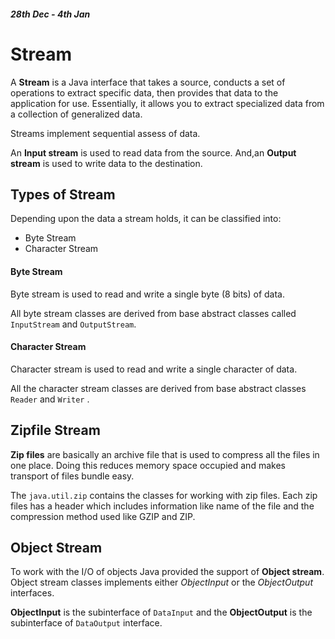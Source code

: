 
 ##### 28th Dec - 4th Jan 

 # Stream

 A **Stream** is a Java interface that takes a source, conducts a set of operations to extract specific data, then provides that data to the application for use.
 Essentially, it allows you to extract specialized data from a collection of generalized data.
 
 Streams implement sequential assess of data. 

 An **Input stream** is used to read data from the source. And,an **Output stream** is used to write data to the destination.

## Types of Stream

Depending upon the data a stream holds, it can be classified into:

* Byte Stream
* Character Stream

#### Byte Stream
Byte stream is used to read and write a single byte (8 bits) of data.

All byte stream classes are derived from base abstract classes called `InputStream` and `OutputStream`.

#### Character Stream
Character stream is used to read and write a single character of data.

All the character stream classes are derived from base abstract classes `Reader` and `Writer` .


## Zipfile Stream

**Zip files** are basically an archive file that is used to compress all the files in one place. Doing this reduces memory space occupied and makes transport of files bundle easy.

The `java.util.zip`  contains the classes for working with zip files. Each zip files has a header which includes information like name of the file and the compression method used like GZIP and ZIP. 


## Object Stream

To work with the I/O of objects Java provided the support of **Object stream**.
 Object stream classes implements either *ObjectInput* or the *ObjectOutput* interfaces. 
 
 **ObjectInput** is the subinterface of `DataInput` and the 
 **ObjectOutput** is the subinterface of `DataOutput` interface.

